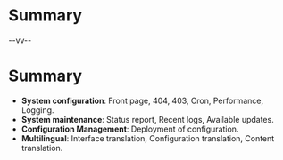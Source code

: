 # Summary

--vv--

# Summary
- **System configuration**: Front page, 404, 403, Cron, Performance, Logging.
- **System maintenance**: Status report, Recent logs, Available updates.
- **Configuration Management**: Deployment of configuration.
- **Multilingual**: Interface translation, Configuration translation, Content translation.
